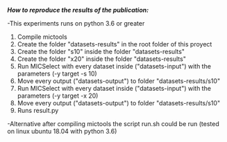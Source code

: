 ***How to reproduce the results of the publication:***

-This experiments runs on python 3.6 or greater

1. Compile mictools
2. Create the folder "datasets-results" in the root folder of this proyect
3. Create the folder "s10" inside the folder "datasets-results"
4. Create the folder "x20" inside the folder "datasets-results"
5. Run MICSelect with every dataset inside ("datasets-input") with the parameters (-y target -s 10)
6. Move every output ("datasets-output") to folder "datasets-results/s10"
7. Run MICSelect with every dataset inside ("datasets-input") with the parameters (-y target -x 20)
8. Move every output ("datasets-output") to folder "datasets-results/s10"
9. Runs result.py

-Alternative after compiling mictools the script run.sh could be run (tested on linux ubuntu 18.04 with python 3.6)